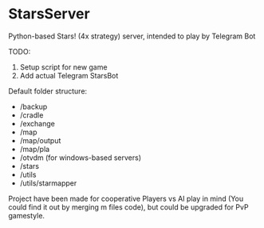 # StarsServer
Python-based Stars! (4x strategy) server, intended to play by Telegram Bot

TODO:
1. Setup script for new game
2. Add actual Telegram StarsBot

Default folder structure:
* /backup
* /cradle
* /exchange
* /map
*   /map/output
*   /map/pla
* /otvdm (for windows-based servers)
* /stars
* /utils
*   /utils/starmapper

Project have been made for cooperative Players vs AI play in mind (You could find it out by merging m files code), 
but could be upgraded for PvP gamestyle.
